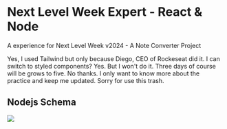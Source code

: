 # Next Level Week Expert - React & Node
A experience for Next Level Week v2024 - A Note Converter Project

Yes, I used Tailwind but only because Diego, CEO of Rockeseat did it.
I can switch to styled components? Yes. But I won't do it.
Three days of course will be grows to five. No thanks.
I only want to know more about the practice and keep me
updated. Sorry for use this trash.

## Nodejs Schema

![](https://pbs.twimg.com/media/GFn1ab7W8AAb7Qj?format=png&name=900x900)